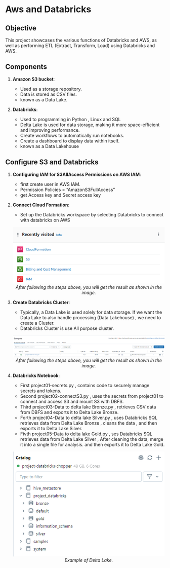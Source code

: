 # Aws and Databricks

## Objective
This project showcases the various functions of Databricks and AWS, as well as performing ETL (Extract, Transform, Load) using Databricks and AWS.

## Components
1. **Amazon S3 bucket**:
   - Used as a storage repository.
   - Data is stored as CSV files.
   - known as a Data Lake.

2. **Databricks**:
   - Used to programming in Python , Linux and SQL
   - Delta Lake is used for data storage, making it more space-efficient and improving performance.
   - Create workflows to automatically run notebooks.
   - Create a dashboard to display data within itself.
   - known as a Data Lakehouse

## Configure S3 and Databricks
1. **Configuring IAM for S3AllAccess Permissions on AWS IAM**:
   - first create user in AWS IAM.
   - Permission Policies = “AmazonS3FullAccess”
   - get Access key and Secret access key

2. **Connect Cloud Formation**:
   - Set up the Databricks workspace by selecting Databricks to connect with databricks on AWS
   <p align="center">
       <img src="image/consoleS3_.png" alt="Configure">
       <br>
       <i>After following the steps above, you will get the result as shown in the image.</i>
   </p>

3. **Create Databricks Cluster**:
    - Typically, a Data Lake is used solely for data storage. If we want the Data Lake to also handle processing (Data Lakehouse)
    , we need to create a Cluster.
    - Databricks Cluster is use All purpose cluster.
   <p align="center">
       <img src="image/Compute.png" alt="Configure">
       <br>
       <i>After following the steps above, you will get the result as shown in the image.</i>
   </p>

4. **Databricks Notebook**:
    - First project01-secrets.py , contains code to securely manage secrets and tokens.
    - Second project02-connectS3.py , uses the secrets from project01 to connect and access S3 and mount S3 with DBFS.
    - Third project03-Data to delta lake Bronze.py , retrieves CSV data from DBFS and exports it to Delta Lake Bronze.
    - Forth project04-Data to delta lake Silver.py , uses Databricks SQL retrieves data from Delta Lake Bronze ,
    cleans the data , and then exports it to Delta Lake Silver.
    - Fivth project05-Data to delta lake Gold.py , ses Databricks SQL retrieves data from Delta Lake Silver ,
    After cleaning the data, merge it into a single file for analysis. and then exports it to Delta Lake Gold.
   
   <p align="center">
       <img src="image/catalog.png" alt="Configure">
       <br>
       <i>Example of Delta Lake.</i>
   </p>
 
   
